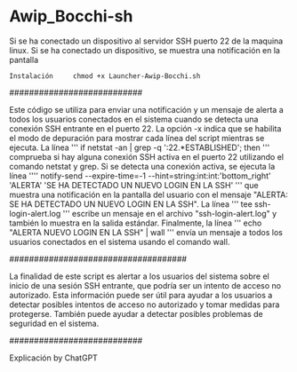 # Awip_Bocchi-sh
Si se ha conectado un dispositivo al servidor SSH puerto 22 de la maquina linux. Si se ha conectado un dispositivo, se muestra una notificación en la pantalla




                            




    Instalación     chmod +x Launcher-Awip-Bocchi.sh     










###########################


Este código se utiliza para enviar una notificación y un mensaje de alerta a todos los usuarios conectados en el sistema cuando se detecta una conexión SSH entrante en el puerto 22. La opción -x indica que se habilita el modo de depuración para mostrar cada línea del script mientras se ejecuta. La línea ''' if netstat -an | grep -q ':22.*ESTABLISHED'; then ''' comprueba si hay alguna conexión SSH activa en el puerto 22 utilizando el comando netstat y grep. Si se detecta una conexión activa, se ejecuta la línea '''' notify-send --expire-time=-1 --hint=string:int:int:'bottom_right' 'ALERTA' 'SE HA DETECTADO UN NUEVO LOGIN EN LA SSH' ''' que muestra una notificación en la pantalla del usuario con el mensaje "ALERTA: SE HA DETECTADO UN NUEVO LOGIN EN LA SSH". La línea ''' tee ssh-login-alert.log ''' escribe un mensaje en el archivo "ssh-login-alert.log" y también lo muestra en la salida estándar. Finalmente, la línea ''' echo "ALERTA NUEVO LOGIN EN LA SSH" | wall '''  envía un mensaje a todos los usuarios conectados en el sistema usando el comando wall.



####################################


La finalidad de este script es alertar a los usuarios del sistema sobre el inicio de una sesión SSH entrante, que podría ser un intento de acceso no autorizado. Esta información puede ser útil para ayudar a los usuarios a detectar posibles intentos de acceso no autorizado y tomar medidas para protegerse. También puede ayudar a detectar posibles problemas de seguridad en el sistema.

###########################

Explicación by ChatGPT
